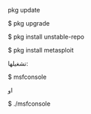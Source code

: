 pkg update

$ pkg upgrade

$ pkg install unstable-repo

$ pkg install metasploit

تشغيلها:

$ msfconsole

او 

$ ./msfconsole
